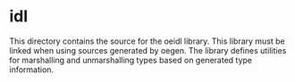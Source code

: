 idl
===

This directory contains the source for the oeidl library. This library must
be linked when using sources generated by oegen. The library defines utilities
for marshalling and unmarshalling types based on generated type information.

